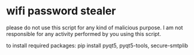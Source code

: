 # wifi password stealer

please do not use this script for any kind of malicious purpose. I am not responsible for any activity performed by you using this script.

to install required packages:
pip install pyqt5, pyqt5-tools, secure-smtplib
